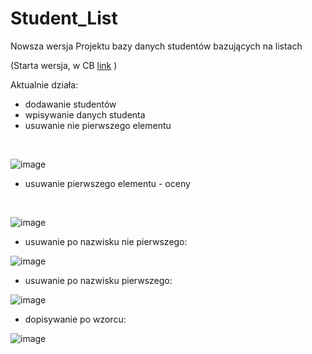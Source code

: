 # Student_List

Nowsza wersja Projektu bazy danych studentów bazujących na listach 

(Starta wersja, w CB  [link](https://github.com/Mateoswiatek/OLD_C_DB_Students_I_ISI_2022_DJ_W7_Listy.git) )

Aktualnie działa:
- dodawanie studentów
- wpisywanie danych studenta
- usuwanie nie pierwszego elementu
<br />
 
![image](https://user-images.githubusercontent.com/115046087/206871033-412c20a5-9733-4b9e-8969-643a4601f7e6.png)

- usuwanie pierwszego elementu - oceny
<br />

![image](https://user-images.githubusercontent.com/115046087/206872296-acad5ebb-51a5-431e-8550-1269e5ed3dcd.png)

- usuwanie po nazwisku nie pierwszego: <br />

![image](https://user-images.githubusercontent.com/115046087/206872220-55cdd6cf-bd5e-4988-9022-0aaa7d716f0b.png)

- usuwanie po nazwisku pierwszego: <br />

![image](https://user-images.githubusercontent.com/115046087/206872345-0308008f-6f63-4086-bbb1-4f53cc5242e8.png)

- dopisywanie po wzorcu: <br />

![image](https://user-images.githubusercontent.com/115046087/206874862-d01d2e98-8e2c-4efe-b926-17c781966a22.png)



